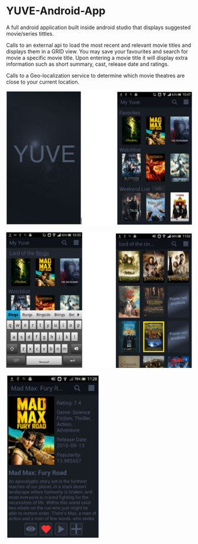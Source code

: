 # YUVE-Android-App
A full android application built inside android studio that displays suggested movie/series tittles.

Calls to an external api to load the most recent and relevant movie titles and displays them in a GRID view. You may save your favourites and search for movie a specific movie title. Upon entering a movie title it will display extra information such as short summary, cast, release date and ratings. 

Calls to a Geo-localization service to determine which movie theatres are close to your current location.


![Movie screen](https://github.com/EdelRX/YUVE-Android-App/blob/master/Yuve1.JPG?raw=true)

![Search screen](https://github.com/EdelRX/YUVE-Android-App/blob/master/Yuve2.JPG?raw=true)

![Title screen](https://github.com/EdelRX/YUVE-Android-App/blob/master/Yuve3.JPG?raw=true)
